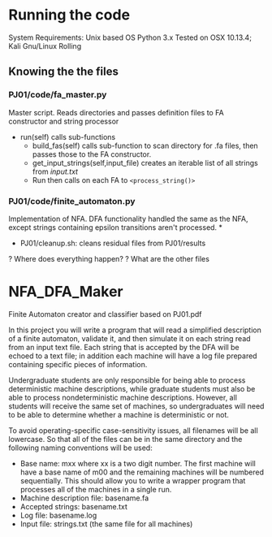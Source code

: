 # Running the code
System Requirements:
    Unix based OS
    Python 3.x
    Tested on OSX 10.13.4; Kali Gnu/Linux Rolling

## Knowing the the files

### PJ01/code/fa_master.py
Master script. Reads directories and passes definition files to FA constructor
and string processor
* run(self) calls sub-functions
  * build_fas(self) calls sub-function to scan directory for .fa files, then
    passes those to the FA constructor.
  * get_input_strings(self,input_file) creates an iterable list of all strings
    from _input.txt_
  * Run then calls on each FA to `<process_string()>`

### PJ01/code/finite_automaton.py
Implementation of NFA.  DFA functionality handled the same as the NFA, except
strings containing epsilon transitions aren't processed.
*
  - PJ01/cleanup.sh: cleans residual files from PJ01/results


? Where does everything happen?
? What are the other files

# NFA_DFA_Maker
Finite Automaton creator and classifier based on PJ01.pdf

In this project you will write a program that will read a simplified description of a finite
automaton, validate it, and then simulate it on each string read from an input text file. Each
string that is accepted by the DFA will be echoed to a text file; in addition each machine will
have a log file prepared containing specific pieces of information.

Undergraduate students are only responsible for being able to process deterministic machine
descriptions, while graduate students must also be able to process nondeterministic machine
descriptions. However, all students will receive the same set of machines, so undergraduates
will need to be able to determine whether a machine is deterministic or not.

To avoid operating-specific case-sensitivity issues, all filenames will be all lowercase. So that all
of the files can be in the same directory and the following naming conventions will be used:
* Base name: mxx where xx is a two digit number. The first machine will have a base name of m00 and the remaining machines will be numbered sequentially. This should allow you to write a wrapper program that processes all of the machines in a single run.
* Machine description file: basename.fa
* Accepted strings: basename.txt
* Log file: basename.log
* Input file: strings.txt (the same file for all machines)

